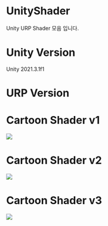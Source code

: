 # UnityShader
Unity URP Shader 모음 입니다.

# Unity Version
Unity 2021.3.1f1

# URP Version

# Cartoon Shader v1
<img src="https://github.com/eungyukm/UnityURPShader/blob/main/GifImages/ToonShader/ToonShader_v1.gif">     

# Cartoon Shader v2
<img src="https://github.com/eungyukm/UnityURPShader/blob/main/GifImages/ToonShader/ToonShader_v2.gif">

# Cartoon Shader v3
<img src="https://github.com/eungyukm/UnityURPShader/blob/main/GifImages/ToonShader/ToonShader_v3.gif">
